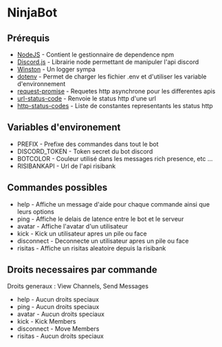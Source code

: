 # NinjaBot

## Prérequis

* [NodeJS](https://nodejs.org/en) - Contient le gestionnaire de dependence npm
* [Discord.js](https://discord.js.org/#/docs/main/stable/general/welcome) - Librairie node permettant de manipuler l'api discord
* [Winston](https://www.npmjs.com/package/winston) - Un logger sympa
* [dotenv](https://www.npmjs.com/package/dotenv) - Permet de charger les fichier .env et d'utiliser les variable d'environnement
* [request-promise](https://www.npmjs.com/package/request-promise) - Requetes http asynchrone pour les differentes apis
* [url-status-code](https://www.npmjs.com/package/url-status-code) - Renvoie le status http d'une url
* [http-status-codes](https://www.npmjs.com/package/http-status-codes) - Liste de constantes representants les status http

## Variables d'environement

* PREFIX - Prefixe des commandes dans tout le bot
* DISCORD_TOKEN - Token secret du bot discord
* BOTCOLOR - Couleur utilisé dans les messages rich presence, etc ...
* RISIBANKAPI - Url de l'api risibank

## Commandes possibles

* help - Affiche un message d'aide pour chaque commande ainsi que leurs options
* ping - Affiche le delais de latence entre le bot et le serveur
* avatar - Affiche l'avatar d'un utilisateur
* kick - Kick un utilisateur apres un pile ou face
* disconnect - Deconnecte un utilisateur apres un pile ou face
* risitas - Affiche un risitas aleatoire depuis la risibank

## Droits necessaires par commande

Droits generaux : View Channels, Send Messages

* help - Aucun droits speciaux
* ping - Aucun droits speciaux
* avatar - Aucun droits speciaux
* kick - Kick Members
* disconnect - Move Members
* risitas - Aucun droits speciaux
